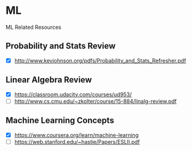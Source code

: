 # ML
ML Related Resources

## Probability and Stats Review
- [x] http://www.kevjohnson.org/pdfs/Probability_and_Stats_Refresher.pdf

## Linear Algebra Review
- [x] https://classroom.udacity.com/courses/ud953/
- [ ] http://www.cs.cmu.edu/~zkolter/course/15-884/linalg-review.pdf

## Machine Learning Concepts
- [x] https://www.coursera.org/learn/machine-learning
- [ ] https://web.stanford.edu/~hastie/Papers/ESLII.pdf
